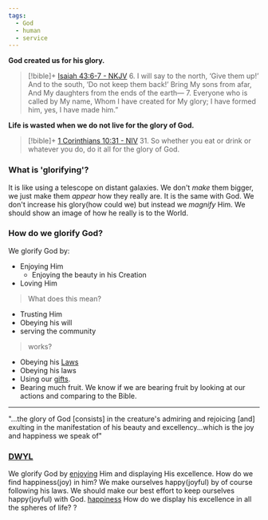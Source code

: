 ```yaml
---
tags:
  - God
  - human
  - service
---
```

**God created us for his glory.** 

> [!bible]+ [Isaiah 43:6-7 - NKJV](https://bolls.life/NKJV/23/43/)
> 6. I will say to the north, ‘Give them up!’ And to the south, ‘Do not keep them back!’ Bring My sons from afar, And My daughters from the ends of the earth—
> 7. Everyone who is called by My name, Whom I have created for My glory; I have formed him, yes, I have made him.”

**Life is wasted when we do not live for the glory of God.** 
> [!bible]+ [1 Corinthians 10:31 - NIV](https://bolls.life/NIV/46/10/)
> 31. So whether you eat or drink or whatever you do, do it all for the glory of God.

### What is 'glorifying'?
It is like using a telescope on distant galaxies. We don't *make* them bigger, we just make them *appear* how they really are. It is the same with God. We don't increase his glory(how could we) but instead we *magnify* Him. We should show an image of how he really is to the World. 

### How do we glorify God?
We glorify God by:
- Enjoying Him
	- Enjoying the beauty in his Creation
- Loving Him
> What does this mean?
- Trusting Him
- Obeying his will
- serving the community
>works?
- Obeying his [Laws](Laws.md)
- Obeying his laws
- Using our [gifts](Everyone%20has%20a%20gift.md).
- Bearing much fruit. 
	We know if we are bearing fruit by looking at our actions and comparing to the Bible. 
---
"...the glory of God \[consists] in the creature's admiring and rejoicing \[and] exulting in the manifestation of his beauty and excellency...which is the joy and happiness we speak of"
### [DWYL](../../DWYL.md)
We glorify God by <u>enjoying</u> Him and displaying His excellence.
How do we find happiness(joy) in him?
	We make ourselves happy(joyful) by of course following his laws. We should make our best effort to keep ourselves happy(joyful) with God.  [happiness](happiness)
How do we display his excellence in all the spheres of life?
	?
